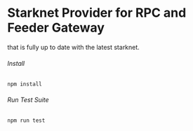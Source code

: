 # Starknet Provider for RPC and Feeder Gateway

that is fully up to date with the latest starknet.

###### Install

`npm install`

###### Run Test Suite

`npm run test`
